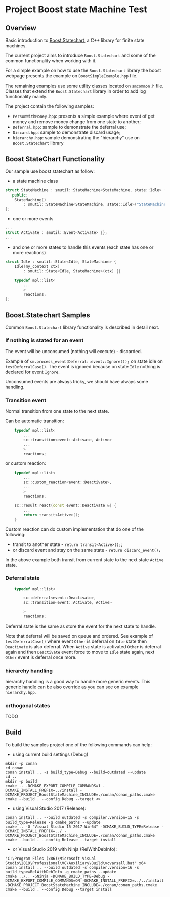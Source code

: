 # Project Boost state Machine Test

## Overview

Basic introduction to [Boost.Statechart](https://www.boost.org/doc/libs/1_72_0/libs/statechart/doc/index.html), a C++ library for finite state machines.

The current project aims to introduce `Boost.Statechart` and some of the common functionality when working with it.

For a simple example on how to use the `Boost.Statechart` library the boost webpage presents the example on `BoostSimpleExample.hpp` file.

The remaining examples use some utility classes located on `smcommon.h` file. Classes that extend the `Boost.Statechart` library in order to add log functionality mainly.

The project contain the following samples:

- `PersonWithMoney.hpp`: presents a simple example where event of get money and remove money change from one state to another;
- `Deferral.hpp`: sample to demonstrate the deferral use;
- `Discard.hpp`: sample to demonstrate discard usage;
- `hierarchy.hpp`: sample demonstrating the "hierarchy" use on  `Boost.Statechart` library

## Boost StateChart Functionality

Our sample use boost statechart as follow:

- a state machine class

```cpp
struct StateMachine : smutil::StateMachine<StateMachine, state::Idle> {
   public:
    StateMachine()
        : smutil::StateMachine<StateMachine, state::Idle>("StateMachine") {}
};
```

- one or more events

```cpp
...
struct Activate : smutil::Event<Activate> {};
...
```

- and one or more states to handle this events (each state has one or more reactions)

```cpp
struct Idle : smutil::State<Idle, StateMachine> {
    Idle(my_context ctx)
        : smutil::State<Idle, StateMachine>(ctx) {}

    typedef mpl::list<
        ...
        >
        reactions;
};
```

## Boost.Statechart Samples

Common `Boost.Statechart` library functionality is described in detail next.

### If nothing is stated for an event

The event will be unconsumed (nothing will execute) - discarded.

Example of `sm.process_event(Deferral::event::Ignore());` on state idle on `testDeferralCase()`. The event is ignored because on state `Idle` nothing is declared for event `Ignore`.

Unconsumed events are always tricky, we should have always some handling.

### Transition event

Normal transition from one state to the next state.

Can be automatic transition:

```cpp
    typedef mpl::list<
        ...
        sc::transition<event::Activate, Active>
        ...
        >
        reactions;
```

or custom reaction:

```cpp
    typedef mpl::list<
        ...
        sc::custom_reaction<event::Deactivate>,
        ...
        >
        reactions;

    sc::result react(const event::Deactivate &) {
        ...
        return transit<Active>();
    }
```

Custom reaction can do custom implementation that do one of the following:

- transit to another state - `return transit<Active>();`;
- or discard event and stay on the same state - `return discard_event();`

In the above example both transit from current state to the next state  `Active` state.

### Deferral state

```cpp
    typedef mpl::list<

        sc::deferral<event::Deactivate>,
        sc::transition<event::Activate, Active>

        >
        reactions;
```

Deferral state is the same as store the event for the next state to handle.

Note that deferral will be saved on queue and ordered. See example of `testDeferralCase()` where event `Other` is deferral on `Idle` state then `Deactivate` is also deferral. When `Active` state is activated `Other` is deferral again and then `Deactivate` event force to move to `Idle` state again, next `Other` event is deferral once more.

### hierarchy handling

hierarchy handling is a good way to handle more generic events. This generic handle can be also override as you can see on example `hierarchy.hpp`.

### orthogonal states

TODO

## Build

To build the samples project one of the following commands can help:

- using current build settings (Debug)

```batch
mkdir -p conan
cd conan
conan install .. -s build_type=Debug --build=outdated --update
cd ..
mkdir -p build
cmake .. -DCMAKE_EXPORT_COMPILE_COMMANDS=1 -DCMAKE_INSTALL_PREFIX=../install -DCMAKE_PROJECT_BoostStateMachine_INCLUDE=./conan/conan_paths.cmake
cmake --build . --config Debug --target <>
```

- using Visual Studio 2017 (Release):

```batch
conan install .. --build outdated -s compiler.version=15 -s build_type=Release -g cmake_paths --update
cmake .. -G "Visual Studio 15 2017 Win64" -DCMAKE_BUILD_TYPE=Release -DCMAKE_INSTALL_PREFIX=../ -DCMAKE_PROJECT_BoostStateMachine_INCLUDE=./conan/conan_paths.cmake
cmake --build . --config Release --target install
```

- or Visual Studio 2019 with Ninja (RelWithDebInfo):

```batch
"C:\Program Files (x86)\Microsoft Visual Studio\2019\Professional\VC\Auxiliary\Build\vcvarsall.bat" x64
conan install .. --build outdated -s compiler.version=16 -s build_type=RelWithDebInfo -g cmake_paths --update
cmake ../.. -GNinja -DCMAKE_BUILD_TYPE=Debug -DCMAKE_EXPORT_COMPILE_COMMANDS=ON -DCMAKE_INSTALL_PREFIX=../../install -DCMAKE_PROJECT_BoostStateMachine_INCLUDE=./conan/conan_paths.cmake
cmake --build . --config Debug --target install
```

